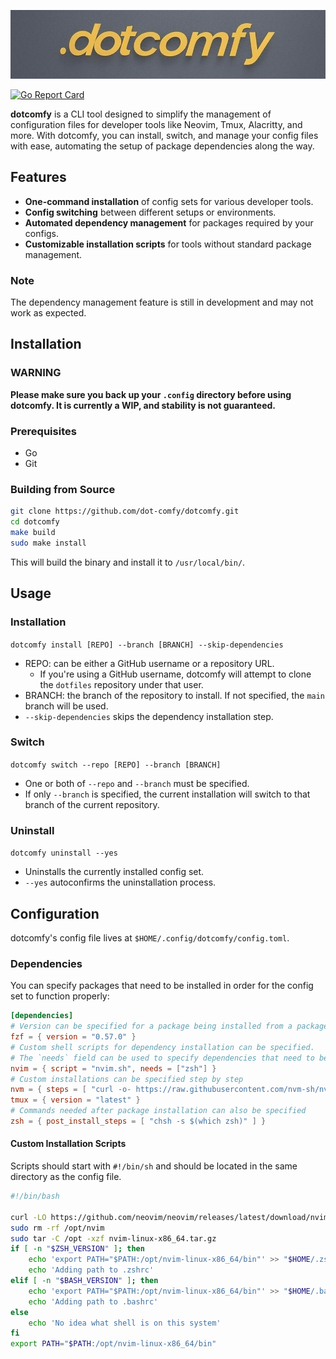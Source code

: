 ![dotcomfy Logo](logo.jpg)

[![Go Report Card](https://goreportcard.com/badge/github.com/dot-comfy/dotcomfy)](https://goreportcard.com/report/github.com/dot-comfy/dotcomfy)

**dotcomfy** is a CLI tool designed to simplify the management of configuration files for developer tools like Neovim, Tmux, Alacritty, and more. With dotcomfy, you can install, switch, and manage your config files with ease, automating the setup of package dependencies along the way.

## Features

- **One-command installation** of config sets for various developer tools.
- **Config switching** between different setups or environments.
- **Automated dependency management** for packages required by your configs.
- **Customizable installation scripts** for tools without standard package management.

### Note
The dependency management feature is still in development and may not work as expected.

## Installation

### WARNING

**Please make sure you back up your `.config` directory before using dotcomfy. It is currently a WIP, and stability is not guaranteed.**

### Prerequisites

- Go
- Git

### Building from Source

```sh
git clone https://github.com/dot-comfy/dotcomfy.git
cd dotcomfy
make build
sudo make install
```

This will build the binary and install it to `/usr/local/bin/`.

## Usage

### Installation
`dotcomfy install [REPO] --branch [BRANCH] --skip-dependencies`
- REPO: can be either a GitHub username or a repository URL.
  - If you're using a GitHub username, dotcomfy will attempt to clone the `dotfiles` repository under that user.
- BRANCH: the branch of the repository to install. If not specified, the `main` branch will be used.
- `--skip-dependencies` skips the dependency installation step.

### Switch
`dotcomfy switch --repo [REPO] --branch [BRANCH]`
- One or both of `--repo` and `--branch` must be specified.
- If only `--branch` is specified, the current installation will switch to that branch of the current repository.

### Uninstall
`dotcomfy uninstall --yes`
- Uninstalls the currently installed config set.
- `--yes` autoconfirms the uninstallation process.

## Configuration

dotcomfy's config file lives at `$HOME/.config/dotcomfy/config.toml`.

### Dependencies

You can specify packages that need to be installed in order for the config set to function properly:
```toml filename="config.toml"
[dependencies]
# Version can be specified for a package being installed from a package manager
fzf = { version = "0.57.0" }
# Custom shell scripts for dependency installation can be specified.
# The `needs` field can be used to specify dependencies that need to be installed before this dependency.
nvim = { script = "nvim.sh", needs = ["zsh"] }
# Custom installations can be specified step by step
nvm = { steps = [ "curl -o- https://raw.githubusercontent.com/nvm-sh/nvm/v0.40.1/install.sh | bash", "source ~/.zshrc" ], needs = ["zsh"] }
tmux = { version = "latest" }
# Commands needed after package installation can also be specified
zsh = { post_install_steps = [ "chsh -s $(which zsh)" ] }
```
#### Custom Installation Scripts

Scripts should start with `#!/bin/sh` and should be located in the same directory as the config file.
```sh filename="nvim.sh"
#!/bin/bash

curl -LO https://github.com/neovim/neovim/releases/latest/download/nvim-linux-x86_64.tar.gz
sudo rm -rf /opt/nvim
sudo tar -C /opt -xzf nvim-linux-x86_64.tar.gz
if [ -n "$ZSH_VERSION" ]; then
    echo 'export PATH="$PATH:/opt/nvim-linux-x86_64/bin"' >> "$HOME/.zshrc"
    echo 'Adding path to .zshrc'
elif [ -n "$BASH_VERSION" ]; then
    echo 'export PATH="$PATH:/opt/nvim-linux-x86_64/bin"' >> "$HOME/.bashrc"
    echo 'Adding path to .bashrc'
else
    echo 'No idea what shell is on this system'
fi
export PATH="$PATH:/opt/nvim-linux-x86_64/bin"
```
